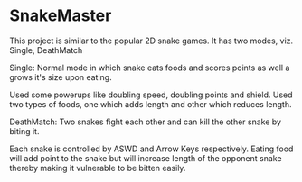# SnakeMaster

This project is similar to the popular 2D snake games. It has two modes, viz. Single, DeathMatch

Single: Normal mode in which snake eats foods and scores points as well a grows it's size upon eating.

Used some powerups like doubling speed, doubling points and shield. Used two types of foods, one which adds length and other which reduces length.

DeathMatch: Two snakes fight each other and can kill the other snake by biting it.

Each snake is controlled by ASWD and Arrow Keys respectively. Eating food will add point to the snake but will increase length of the opponent snake thereby making it vulnerable to be bitten easily.
